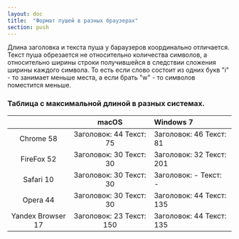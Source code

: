 ```yaml
---
layout: doc
title:  "Формат пушей в разных браузерах"
section: push
---
```


Длина заголовка и текста пуша у бараузеров координально отличается.
Текст пуша обрезается не относительно количества символов, а относительно ширины строки получившейся в следствии сложения ширины каждого символа.
То есть если слово состоит из одних букв "i" - то занимает меньше места, а если брать "w" - то символов поместится меньше.

### Таблица с максимальной длиной в разных системах.

|  | macOS | Windows 7 |
|:-----:|:---------------------:|:------------|
| Chrome 58 | Заголовок: 44  Текст: 75 | Заголовок: 46  Текст: 81 |
| FireFox 52 | Заголовок: 30  Текст: 30 | Заголовок: 32  Текст: 201 |
| Safari 10 | Заголовок: 30  Текст: 30 | Заголовок: -  Текст: - |
| Opera 44 | Заголовок: 30  Текст: 30 | Заголовок: 44  Текст: 135 |
| Yandex Browser 17 | Заголовок: 23  Текст: 150| Заголовок: 44  Текст: 135 |
